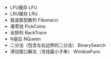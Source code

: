 - LFU缓存 									   LFU
- LRU缓存 									   LRU
- 斐波那契数列								   Fibonacci
- 凑零钱                                        PickCoins
- 全排列                                        BackTrace
- N皇后                                         NQueen
- 二分法（包含左右边界的二分法）                  BinarySearch
- 滑动窗口解法（寻找最小子串）                    WindowFunc
